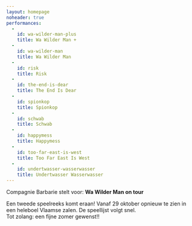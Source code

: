 ```yaml
---
layout: homepage
noheader: true
performances:
  -
    id: wa-wilder-man-plus
    title: Wa Wilder Man +
  -
    id: wa-wilder-man
    title: Wa Wilder Man
  -
    id: risk
    title: Risk
  -
    id: the-end-is-dear
    title: The End Is Dear
  -
    id: spionkop
    title: Spionkop
  -
    id: schwab
    title: Schwab
  -
    id: happymess
    title: Happymess
  -
    id: too-far-east-is-west
    title: Too Far East Is West
  -
    id: undertwasser-wasserwasser
    title: Undertwasser Wasserwasser
---
```


Compagnie Barbarie stelt voor: <strong>Wa Wilder Man on tour </strong>

Een tweede speelreeks komt eraan! Vanaf 29 oktober opnieuw te zien in een heleboel Vlaamse zalen. De speellijst volgt snel.<br>
Tot zolang: een fijne zomer gewenst!!

